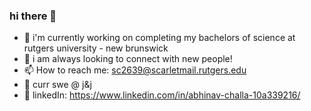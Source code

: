 ### hi there 👋

- 🔭 i'm currently working on completing my bachelors of science at rutgers university - new brunswick
- 💬 i am always looking to connect with new people!
- 📫 How to reach me: sc2639@scarletmail.rutgers.edu
- 💼 curr swe @ j&j
- 📄 linkedIn: https://www.linkedin.com/in/abhinav-challa-10a339216/

<!--
**abhichall/abhichall** is a ✨ _special_ ✨ repository because its `README.md` (this file) appears on your GitHub profile.

Here are some ideas to get you started:

..
- 🤔 I’m looking for help with ...
- 💬 Ask me about ...

- ⚡ Fun fact: ...
-->
